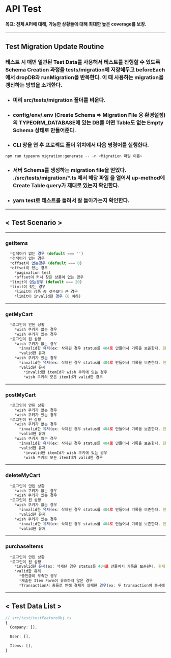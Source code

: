 # **API Test**
#### 목표: 전체 API에 대해, 가능한 상황들에 대해 최대한 높은 coverage를 보장.
<hr>

## **Test Migration Update Routine**

 ### **테스트 시 매번 일관된 Test Data를 사용해서 테스트를 진행할 수 있도록 Schema Creation 과정을 tests/migration에 저장해두고 beforeEach에서 dropDB와 runMigration을 반복한다. 이 때 사용하는 migration을 갱신하는 방법을 소개한다.**
- ### **미리 src/tests/migration 폴더를 비운다.**
- ### **config/env/.env (Create Schema => Migration File 용 환경설정)의 TYPEORM_DATABASE에 있는 DB를 어떤 Table도 없는 Empty Schema 상태로 만들어준다.**
- ### **CLI 창을 연 후 프로젝트 폴더 위치에서 다음 명령어를 실행한다.**
```powershell
npm run typeorm migration:generate -- -n <Migration 파일 이름>
```
- ### **서버 Schema를 생성하는 migration file을 얻었다. ./src/tests/migration/*.ts 에서 해당 파일 을 열어서 up-method에 Create Table query가 제대로 있는지 확인한다.**
- ### **yarn test로 테스트를 돌려서 잘 돌아가는지 확인한다.**

<hr>

## **< Test Scenario >**

<hr>

### **getItems**
```javascript
  *검색어가 없는 경우 (default === '')
  *검색어가 있는 경우
  *offset이 없는경우 (default === 0)
  *offset이 있는 경우 
    *pagination test
    *offset이 커서 찾은 상품이 없는 경우
  *limit이 없는경우 (default === 20)
  *limit이 있는 경우
    *limit이 상품 총 갯수보다 큰 경우
    *limit이 invalid한 경우 (0 이하)
```
<hr>

### **getMyCart**
```javascript
  *로그인이 안된 상황
    *wish 쿠키가 없는 경우
    *wish 쿠키가 있는 경우
  *로그인이 된 상황
    *wish 쿠키가 없는 경우
      *invalid한 유저(ex: 삭제된 경우 status를 404로 만들어서 기록을 보존한다. 현재 User Entity에 status 구현 x)// !ISSUE 유저 삭제 정책을 기획해야 한다.
      *valid한 유저
    *wish 쿠키가 있는 경우
      *invalid한 유저(ex: 삭제된 경우 status를 404로 만들어서 기록을 보존한다. 현재 User Entity에 status 구현 x)// !ISSUE 유저 삭제 정책을 기획해야 한다.
      *valid한 유저
        *invalid한 itemId가 wish 쿠키에 있는 경우
        *wish 쿠키의 모든 itemId가 valid한 경우
```
<hr>

### **postMyCart**
```javascript
  *로그인이 안된 상황
    *wish 쿠키가 없는 경우
    *wish 쿠키가 있는 경우
  *로그인이 된 상황
    *wish 쿠키가 없는 경우
      *invalid한 유저(ex: 삭제된 경우 status를 404로 만들어서 기록을 보존한다. 현재 User Entity에 status 구현 x)// !ISSUE 유저 삭제 정책을 기획해야 한다.
      *valid한 유저
    *wish 쿠키가 있는 경우
      *invalid한 유저(ex: 삭제된 경우 status를 404로 만들어서 기록을 보존한다. 현재 User Entity에 status 구현 x)// !ISSUE 유저 삭제 정책을 기획해야 한다.
      *valid한 유저
        *invalid한 itemId가 wish 쿠키에 있는 경우
        *wish 쿠키의 모든 itemId가 valid한 경우
```
<hr>

### **deleteMyCart**
```javascript
  *로그인이 안된 상황
    *wish 쿠키가 없는 경우
    *wish 쿠키가 있는 경우
  *로그인이 된 상황
    *wish 쿠키가 없는 경우
      *invalid한 유저(ex: 삭제된 경우 status를 404로 만들어서 기록을 보존한다. 현재 User Entity에 status 구현 x)// !ISSUE 유저 삭제 정책을 기획해야 한다.
      *valid한 유저
    *wish 쿠키가 있는 경우
      *invalid한 유저(ex: 삭제된 경우 status를 404로 만들어서 기록을 보존한다. 현재 User Entity에 status 구현 x)// !ISSUE 유저 삭제 정책을 기획해야 한다.
      *valid한 유저
```
<hr>

### **purchaseItems**
```javascript
  *로그인이 안된 상황
  *로그인이 된 상황
    *invalid한 유저(ex: 삭제된 경우 status를 404로 만들어서 기록을 보존한다. 현재 User Entity에 status 구현 x)// !ISSUE 유저 삭제 정책을 기획해야 한다.
    *valid한 유저
      *충전금이 부족한 경우
      *제출한 Item Form이 유효하지 않은 경우
      *Transaction시 충돌로 인해 결제가 실패한 경우(ex: 두 transaction이 동시에 같은 item의 재고 전부 구매를 시도하는 경우. 현재 Service 및 Controller에 명시적 에러 처리 x)
```
<hr>

## **< Test Data List >**

```typescript
// src/test/testFeatureObj.ts
{
  Company: [],

  User: [],

  Items: [],
}
```